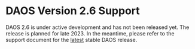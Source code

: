 # DAOS Version 2.6 Support

DAOS 2.6 is under active development and has not been released yet.
The release is planned for late 2023.
In the meantime, please refer to the support document for the
[latest](https://docs.daos.io/latest/release/support_matrix/)
stable DAOS release.

